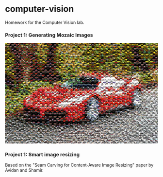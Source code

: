 # computer-vision

Homework for the Computer Vision lab.

### Project 1: Generating Mozaic Images
![](sample.png?raw=true "proj-1")

### Project 1: Smart image resizing
Based on the "Seam Carving for Content-Aware Image Resizing" paper by Avidan and Shamir.
